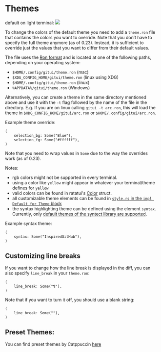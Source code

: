 # Themes

default on light terminal:
![](assets/light-theme.png)

To change the colors of the default theme you need to add a `theme.ron` file that contains the colors you want to override. Note that you don’t have to specify the full theme anymore (as of 0.23). Instead, it is sufficient to override just the values that you want to differ from their default values.

The file uses the [Ron format](https://github.com/ron-rs/ron) and is located at one of the following paths, depending on your operating system:

* `$HOME/.config/gitui/theme.ron` (mac)
* `$XDG_CONFIG_HOME/gitui/theme.ron` (linux using XDG)
* `$HOME/.config/gitui/theme.ron` (linux)
* `%APPDATA%/gitui/theme.ron` (Windows)

Alternatively, you can create a theme in the same directory mentioned above and use it with the `-t` flag followed by the name of the file in the directory. E.g. If you are on linux calling `gitui -t arc.ron`, this will load the theme in `$XDG_CONFIG_HOME/gitui/arc.ron` or `$HOME/.config/gitui/arc.ron`.

Example theme override:

```
(
    selection_bg: Some("Blue"),
    selection_fg: Some("#ffffff"),
)
```

Note that you need to wrap values in `Some` due to the way the overrides work (as of 0.23).

Notes:

* rgb colors might not be supported in every terminal.
* using a color like `yellow` might appear in whatever your terminal/theme defines for `yellow`
* valid colors can be found in ratatui's [Color](https://docs.rs/ratatui/latest/ratatui/style/enum.Color.html) struct.
* all customizable theme elements can be found in [`style.rs` in the `impl Default for Theme` block](https://github.com/gitui-org/gitui/blob/master/src/ui/style.rs#L305)
* the syntax highlighting theme can be defined using the element `syntax`. Currently, only [default themes of the syntect library are supported](https://github.com/trishume/syntect/blob/7fe13c0fd53cdfa0f9fea1aa14c5ba37f81d8b71/src/dumps.rs#L215).

Example syntax theme:
```
(
    syntax: Some("InspiredGitHub"),
)
```
## Customizing line breaks

If you want to change how the line break is displayed in the diff, you can also specify `line_break` in your `theme.ron`:

```
(
    line_break: Some("¶"),
)
```

Note that if you want to turn it off, you should use a blank string:

```
(
    line_break: Some(""),
)
```
## Preset Themes:
You can find preset themes by Catppuccin [here](https://github.com/catppuccin/gitui.git)
